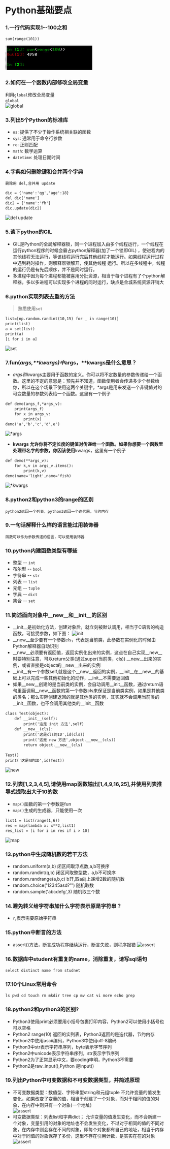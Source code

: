 # Python基础要点

### 1.一行代码实现1--100之和
```
sum(range(101))
```
![img](https://github.com/QGtiger/study/blob/master/Python_image/1.jpg)

### 2.如何在一个函数内部修改全局变量
利用`global`修改全局变量<br>
```global```<br>
![global](https://github.com/QGtiger/study/blob/master/Python_image/2.jpg)

### 3.列出5个Python的标准库
* `os`: 提供了不少于操作系统相关联的函数
* `sys`: 通常用于命令行参数
* `re`: 正则匹配
* `math`: 数学运算
* `datetime`: 处理日期时间

### 4.字典如何删除键和合并两个字典
    删除用 del,合并用 update
```
dic = {'name':'qg','age':18}
del dic['name']
dic2 = {'name':'fh'}
dic.update(dic2)
```
![del update](https://github.com/QGtiger/study/blob/master/Python_image/3.jpg)

### 5.谈下python的GIL
* GIL是Python的全局解释器锁，同一个进程加入由多个线程运行，一个线程在运行python程序的时候会霸占python解释器(加了一个锁即GIL)
，使进程内的其他线程无法运行，等该线程运行完后其他线程才能运行。如果线程运行过程中遇到耗时操作，则解释器锁解开，使其他线程
运行。所以在多线程中，线程的运行仍是有先后顺序，并不是同时运行。
* 多进程中因为每个进程都能被喜用分批资源，相当于每个进程有了个python解释器，多以多进程可以实现多个进程的同时运行，缺点是金城系统资源开销大

### 6.python实现列表去重的方法
>熟悉使用`set`
```
list=[np.random.randint(10,15) for _ in range(10)]
print(list)
a = set(list)
print(a)
[i for i in a]
```
![set](https://github.com/QGtiger/study/blob/master/Python_image/6.jpg)

### 7.fun(*args,**kwargs)中*args，**kwargs是什么意思？
* *args和*kwargs主要用于函数的定义。你可以将不定数量的参数传递给一个函数。这里的不定的意思是：预先并不知道，函数使用者会传递多少个参数给你，所以在这个场景下使用这两个关键字。*args是用来发送一个非键值对的可变数量的参数列表给一个函数。这里有一个例子
```
def demo(args_f,*args_v):
    print(args_f)
    for x in args_v:
        print(x)
demo('a','b','c','d',e')
```
![*args](https://github.com/QGtiger/study/blob/master/Python_image/7.jpg)

* **kwargs 允许你将不定长度的键值对传递给一个函数。如果你想要一个函数里处理带名字的参数，你因该使用**kwargs，这里有一个例子
```
def demo(**args_v):
    for k,v in args_v.items():
        print(k,v)
demo(name='light',name='fish)
```
![*kwargs](https://github.com/QGtiger/study/blob/master/Python_image/7-2.jpg)

### 8.python2和python3的range的区别
```python2返回一个列表，python3返回一个迭代器，节约内存```

### 9.一句话解释什么样的语言能过用装饰器
```函数可以作为参数传递的语言，可以使用装饰器```

### 10.python内建函数类型有哪些
* 整型 -- `int`
* 布尔型 -- `bool`
* 字符串 -- `str`
* 列表 -- `list`
* 元组 -- `tuple`
* 字典 -- `dict`
* 集合 -- `set`

### 11.简述面向对象中__new__和__init__的区别
* __init__是初始化方法，创建对象后，就立刻被默认调用，相当于C语言的构造函数，可接受参数，如下图：
![__init__](https://github.com/QGtiger/study/blob/master/Python_image/11-1.jpg)
* __new__至少要有一个参数cls，代表是当前类，此参数在实例化的时候由Python解释器自动识别
* __new__必须要有返回值，返回实例化出来的实例，这点在自己实现__new__时要特别注意，可以return父类(通过super(当前类，cls)) __new__出来的实例，或者直接是object的__new__出来的实例
* __init__有一个参数self,就是这个__new__返回的实例，__init__在__new__的基础上可以完成一些其他初始化的动作，__init__不需要返回值
* 如果__new__创建的是当前类的实例，会自动调用__init__函数，通过return语句里面调用__new__函数的第一个参数cls来保证是当前类实例，如果是其他类的类名；那么实际创建返回的就是其他类的实例，其实就不会调用当前类的__init__函数，也不会调用其他类的__init__函数
```
class Test(object):
    def __init__(self):
        print('这是 init 方法',self)
    def __new__(cls):
        print('这是cls的ID',id(cls))
        print('这是 new 方法',object.__new__(cls))
        return object.__new__(cls)

Test()
print('这是A的ID',id(Test))
```
![__new__](https://github.com/QGtiger/study/blob/master/Python_image/11.jpg)

### 12.列表[1,2,3,4,5],请使用map函数输出[1,4,9,16,25],并使用列表推导式提取出大于10的数
* `map()`函数的第一个参数是fun
* `map()`生成的生成器，只能使用一次
```
list1 = list(range(1,6))
res = map(lambda x: x**2,list1)
res_list = [i for i in res if i > 10]
```
![map](https://github.com/QGtiger/study/blob/master/Python_image/12.jpg)

### 13.python中生成随机数的若干方法
* random.uniform(a,b) 闭区间取浮点数,a,b可换序
* random.randint(q,b) 闭区间取整型数，a,b不可换序
* random.randrange(a,b,c) b开,取a向上递增2数的随机数
* random.choice('12345asd?"') 随机取数
* random.sample('abcdefg',3) 随机取三个数

### 14.避免转义给字符串加什么字符表示原是字符串？
* `r`,表示需要原始字符串

### 15.python中断言的方法
* assert()方法，断言成功程序继续运行，断言失败，则程序报错
![assert](https://github.com/QGtiger/study/blob/master/Python_image/15.jpg)

### 16.数据库中student有重复的name，消除重复，请写sql语句
    select distinct name from studnet
    
### 17.10个Linux常用命令
    ls pwd cd touch rm mkdir tree cp mv cat vi more echo grep

### 18.python2和python3的区别?
* Python3使用print必须要用小括号包裹打印内容，Python2可以使用小括号也可以空格
* Python2 range(10) 返回的实列表，Python3返回的是迭代器，节约内存
* Python2中使用ascii编码，Python3中使用utf-8编码
* Python3中str表示字符串序列，byte表示字节序列
* Python2中unicode表示字符串序列，str表示字节序列
* Python2为了正常显示中文，要coding申明，Python3不需要
* Python2是raw_input(),Python 是input()

### 19.列出Python中可变数据和不可变数据类型，并简述原理
* 不可变数据类型：数值型、字符串型string和元组tuple
不允许变量的值发生变化，如果改变了变量的值，相当于创建了一个对象，而对于相同的值的对象，在内存中则只有一个对象(一个地址)<br>
![assert](https://github.com/QGtiger/study/blob/master/Python_image/19.jpg)
* 可变数据类型：列表list和字典dict；
允许变量的值发生变化，而不会新建一个对象，变量引用的对象的地址也不会发生变化，不过对于相同的值的不同对象，在内存中则会存在不同的对象，即每个对象都有自己的地址，相当于内存中对于同值的对象保存了多份，这里不存在引用计数，是实实在在的对象<br>
![assert](https://github.com/QGtiger/study/blob/master/Python_image/20.jpg)
